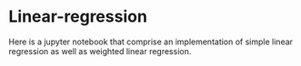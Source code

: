 # Linear-regression
Here is a jupyter notebook that comprise an implementation of simple linear regression as well as weighted linear regression.
